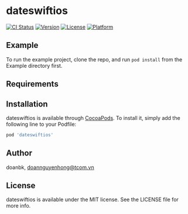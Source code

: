 # dateswiftios

[![CI Status](https://img.shields.io/travis/doanbk/dateswiftios.svg?style=flat)](https://travis-ci.org/doanbk/dateswiftios)
[![Version](https://img.shields.io/cocoapods/v/dateswiftios.svg?style=flat)](https://cocoapods.org/pods/dateswiftios)
[![License](https://img.shields.io/cocoapods/l/dateswiftios.svg?style=flat)](https://cocoapods.org/pods/dateswiftios)
[![Platform](https://img.shields.io/cocoapods/p/dateswiftios.svg?style=flat)](https://cocoapods.org/pods/dateswiftios)

## Example

To run the example project, clone the repo, and run `pod install` from the Example directory first.

## Requirements

## Installation

dateswiftios is available through [CocoaPods](https://cocoapods.org). To install
it, simply add the following line to your Podfile:

```ruby
pod 'dateswiftios'
```

## Author

doanbk, doannguyenhong@tcom.vn

## License

dateswiftios is available under the MIT license. See the LICENSE file for more info.
